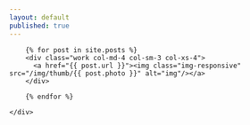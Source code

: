 ```yaml
---
layout: default
published: true
---
```









  <div class="content">
        <div class="content-center">
      <div class="container-fluid">
      <div class="row">


		{% for post in site.posts %}
		<div class="work col-md-4 col-sm-3 col-xs-4">
          <a href="{{ post.url }}"><img class="img-responsive" src="/img/thumb/{{ post.photo }}" alt="img"/></a>
        </div>

		{% endfor %}

	</div>
</div>
</div>
</div>
